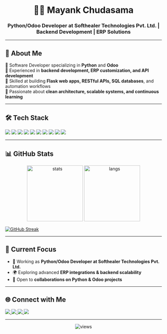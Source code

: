 <h1 align="center">👨‍💻 Mayank Chudasama</h1>  
<h3 align="center">Python/Odoo Developer at Softhealer Technologies Pvt. Ltd. | Backend Development | ERP Solutions</h3>  

---

## 🚀 About Me  
🔹 Software Developer specializing in **Python** and **Odoo**  
🔹 Experienced in **backend development, ERP customization, and API development**  
🔹 Skilled at building **Flask web apps, RESTful APIs, SQL databases**, and automation workflows  
🔹 Passionate about **clean architecture, scalable systems, and continuous learning**  

---

## 🛠️ Tech Stack  

<p align="left">  
  <img src="https://img.shields.io/badge/Python-3776AB?style=for-the-badge&logo=python&logoColor=white"/>  
  <img src="https://img.shields.io/badge/Odoo-714B67?style=for-the-badge&logo=odoo&logoColor=white"/>  
  <img src="https://img.shields.io/badge/Flask-000000?style=for-the-badge&logo=flask&logoColor=white"/>  
  <img src="https://img.shields.io/badge/PostgreSQL-336791?style=for-the-badge&logo=postgresql&logoColor=white"/>  
  <img src="https://img.shields.io/badge/MySQL-4479A1?style=for-the-badge&logo=mysql&logoColor=white"/>  
  <img src="https://img.shields.io/badge/RESTful%20API-FF6F00?style=for-the-badge&logo=fastapi&logoColor=white"/>  
  <img src="https://img.shields.io/badge/HTML5-E34F26?style=for-the-badge&logo=html5&logoColor=white"/>  
 <img src="https://img.shields.io/badge/CSS3-1572B6?style=for-the-badge&logo=css3&logoColor=white"/>  
  <img src="https://img.shields.io/badge/Bootstrap-563D7C?style=for-the-badge&logo=bootstrap&logoColor=white"/>  
  <img src="https://img.shields.io/badge/Git-F05032?style=for-the-badge&logo=git&logoColor=white"/>  
</p>  


---

## 📊 GitHub Stats  

<p align="center">  
  <img src="https://github-readme-stats.vercel.app/api?username=CyberBoy-Mayank&show_icons=true&theme=tokyonight" alt="stats" height="180"/>  
  <img src="https://github-readme-stats.vercel.app/api/top-langs/?username=CyberBoy-Mayank&layout=compact&theme=tokyonight" alt="langs" height="180"/>  
</p>  

  [![GitHub Streak](https://streak-stats.demolab.com?user=CyberBoy-Mayank)](https://git.io/streak-stats)  

---

## 🌱 Current Focus  
- 🔭 Working as **Python/Odoo Developer at Softhealer Technologies Pvt. Ltd.**  
- 🌍 Exploring advanced **ERP integrations & backend scalability**  
- 🤝 Open to **collaborations on Python & Odoo projects**  

---

## 🌐 Connect with Me  

<p align="left">  
  <a href="https://www.linkedin.com/in/mayank-chudasama-127b53318" target="_blank">  
    <img src="https://img.shields.io/badge/LinkedIn-0A66C2?style=for-the-badge&logo=linkedin&logoColor=white"/>  
  </a>  
  <a href="https://x.com/CyberBoy_Mayank" target="_blank">  
    <img src="https://img.shields.io/badge/Twitter-1DA1F2?style=for-the-badge&logo=twitter&logoColor=white"/>  
  </a>  
  <a href="https://www.instagram.com/cyberboy_mayank/" target="_blank">  
    <img src="https://img.shields.io/badge/Instagram-E4405F?style=for-the-badge&logo=instagram&logoColor=white"/>  
  </a>  
  <a href="mailto:mayank.chudasama010@gmail.com" target="_blank">  
    <img src="https://img.shields.io/badge/Email-D14836?style=for-the-badge&logo=gmail&logoColor=white"/>  
  </a>  
</p>  

---

<p align="center">  
  <img src="https://komarev.com/ghpvc/?username=CyberBoy-Mayank&style=for-the-badge&color=blue" alt="views"/>  
</p>  
